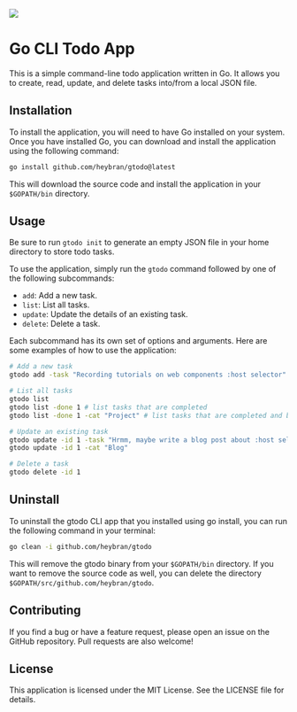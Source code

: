 <p>
  <img src="https://github.com/heybran/gtodo/blob/main/screenshot.png">
</p>

# Go CLI Todo App
This is a simple command-line todo application written in Go. It allows you to create, read, update, and delete tasks into/from a local JSON file.

## Installation
To install the application, you will need to have Go installed on your system. Once you have installed Go, you can download and install the application using the following command:

```bash
go install github.com/heybran/gtodo@latest
```
This will download the source code and install the application in your `$GOPATH/bin` directory.

## Usage
Be sure to run `gtodo init` to generate an empty JSON file in your home directory to store todo tasks.

To use the application, simply run the `gtodo` command followed by one of the following subcommands:

- `add`: Add a new task.
- `list`: List all tasks.
- `update`: Update the details of an existing task.
- `delete`: Delete a task.

Each subcommand has its own set of options and arguments. Here are some examples of how to use the application:

```bash
# Add a new task
gtodo add -task "Recording tutorials on web components :host selector" -cat "Tutorial"

# List all tasks
gtodo list
gtodo list -done 1 # list tasks that are completed
gtodo list -done 1 -cat "Project" # list tasks that are completed and belong to category "Project"

# Update an existing task
gtodo update -id 1 -task "Hrmm, maybe write a blog post about :host selector instead"
gtodo update -id 1 -cat "Blog"

# Delete a task
gtodo delete -id 1
```

## Uninstall
To uninstall the gtodo CLI app that you installed using ﻿go install, you can run the following command in your terminal:

```bash
go clean -i github.com/heybran/gtodo
```

This will remove the gtodo binary from your `$GOPATH/bin` directory. If you want to remove the source code as well, you can delete the directory `$GOPATH/src/github.com/heybran/gtodo`.
  
## Contributing
If you find a bug or have a feature request, please open an issue on the GitHub repository. Pull requests are also welcome!

## License
This application is licensed under the MIT License. See the ﻿LICENSE file for details.
